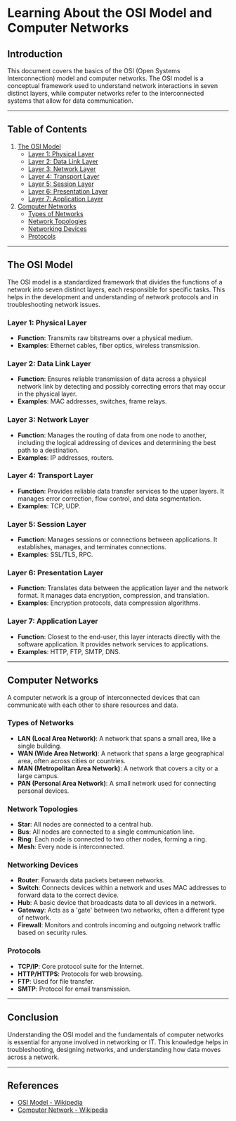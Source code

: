 # Learning About the OSI Model and Computer Networks

## Introduction

This document covers the basics of the OSI (Open Systems Interconnection) model and computer networks. The OSI model is a conceptual framework used to understand network interactions in seven distinct layers, while computer networks refer to the interconnected systems that allow for data communication.

---

## Table of Contents

1. [The OSI Model](#the-osi-model)
   - [Layer 1: Physical Layer](#layer-1-physical-layer)
   - [Layer 2: Data Link Layer](#layer-2-data-link-layer)
   - [Layer 3: Network Layer](#layer-3-network-layer)
   - [Layer 4: Transport Layer](#layer-4-transport-layer)
   - [Layer 5: Session Layer](#layer-5-session-layer)
   - [Layer 6: Presentation Layer](#layer-6-presentation-layer)
   - [Layer 7: Application Layer](#layer-7-application-layer)
2. [Computer Networks](#computer-networks)
   - [Types of Networks](#types-of-networks)
   - [Network Topologies](#network-topologies)
   - [Networking Devices](#networking-devices)
   - [Protocols](#protocols)

---

## The OSI Model

The OSI model is a standardized framework that divides the functions of a network into seven distinct layers, each responsible for specific tasks. This helps in the development and understanding of network protocols and in troubleshooting network issues.

### Layer 1: Physical Layer

- **Function**: Transmits raw bitstreams over a physical medium.
- **Examples**: Ethernet cables, fiber optics, wireless transmission.

### Layer 2: Data Link Layer

- **Function**: Ensures reliable transmission of data across a physical network link by detecting and possibly correcting errors that may occur in the physical layer.
- **Examples**: MAC addresses, switches, frame relays.

### Layer 3: Network Layer

- **Function**: Manages the routing of data from one node to another, including the logical addressing of devices and determining the best path to a destination.
- **Examples**: IP addresses, routers.

### Layer 4: Transport Layer

- **Function**: Provides reliable data transfer services to the upper layers. It manages error correction, flow control, and data segmentation.
- **Examples**: TCP, UDP.

### Layer 5: Session Layer

- **Function**: Manages sessions or connections between applications. It establishes, manages, and terminates connections.
- **Examples**: SSL/TLS, RPC.

### Layer 6: Presentation Layer

- **Function**: Translates data between the application layer and the network format. It manages data encryption, compression, and translation.
- **Examples**: Encryption protocols, data compression algorithms.

### Layer 7: Application Layer

- **Function**: Closest to the end-user, this layer interacts directly with the software application. It provides network services to applications.
- **Examples**: HTTP, FTP, SMTP, DNS.

---

## Computer Networks

A computer network is a group of interconnected devices that can communicate with each other to share resources and data.

### Types of Networks

- **LAN (Local Area Network)**: A network that spans a small area, like a single building.
- **WAN (Wide Area Network)**: A network that spans a large geographical area, often across cities or countries.
- **MAN (Metropolitan Area Network)**: A network that covers a city or a large campus.
- **PAN (Personal Area Network)**: A small network used for connecting personal devices.

### Network Topologies

- **Star**: All nodes are connected to a central hub.
- **Bus**: All nodes are connected to a single communication line.
- **Ring**: Each node is connected to two other nodes, forming a ring.
- **Mesh**: Every node is interconnected.

### Networking Devices

- **Router**: Forwards data packets between networks.
- **Switch**: Connects devices within a network and uses MAC addresses to forward data to the correct device.
- **Hub**: A basic device that broadcasts data to all devices in a network.
- **Gateway**: Acts as a 'gate' between two networks, often a different type of network.
- **Firewall**: Monitors and controls incoming and outgoing network traffic based on security rules.

### Protocols

- **TCP/IP**: Core protocol suite for the Internet.
- **HTTP/HTTPS**: Protocols for web browsing.
- **FTP**: Used for file transfer.
- **SMTP**: Protocol for email transmission.

---

## Conclusion

Understanding the OSI model and the fundamentals of computer networks is essential for anyone involved in networking or IT. This knowledge helps in troubleshooting, designing networks, and understanding how data moves across a network.

---

## References

- [OSI Model - Wikipedia](https://en.wikipedia.org/wiki/OSI_model)
- [Computer Network - Wikipedia](https://en.wikipedia.org/wiki/Computer_network)

